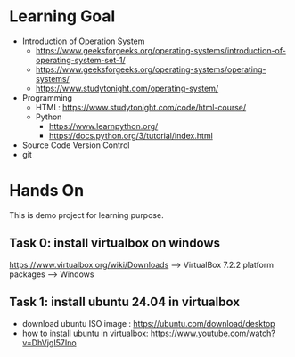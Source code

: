 # Learning Goal
- Introduction of Operation System
  - https://www.geeksforgeeks.org/operating-systems/introduction-of-operating-system-set-1/
  - https://www.geeksforgeeks.org/operating-systems/operating-systems/
  - https://www.studytonight.com/operating-system/
- Programming
  - HTML: https://www.studytonight.com/code/html-course/
  - Python
    -  https://www.learnpython.org/
    -  https://docs.python.org/3/tutorial/index.html
-  Source Code Version Control
  -  git

# Hands On
This is demo project for learning purpose. 
## Task 0: install virtualbox on windows
https://www.virtualbox.org/wiki/Downloads --> VirtualBox 7.2.2 platform packages --> Windows

## Task 1: install ubuntu 24.04 in virtualbox
- download ubuntu ISO image : https://ubuntu.com/download/desktop
- how to install ubuntu in virtualbox: https://www.youtube.com/watch?v=DhVjgI57Ino 
